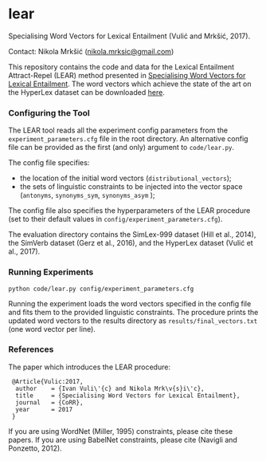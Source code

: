 # lear
Specialising Word Vectors for Lexical Entailment (Vulić and Mrkšić, 2017).

Contact: Nikola Mrkšić (nikola.mrksic@gmail.com)

This repository contains the code and data for the Lexical Entailment Attract-Repel (LEAR) method presented in [Specialising Word Vectors for Lexical Entailment](LINK-to-paper). The word vectors which achieve the state of the art on the HyperLex dataset can be downloaded [here](LINK-to-GOOGLE-Drive).


### Configuring the Tool

The LEAR tool reads all the experiment config parameters from the ```experiment_parameters.cfg``` file in the root directory. An alternative config file can be provided as the first (and only) argument to ```code/lear.py```. 

The config file specifies:
* the location of the initial word vectors (```distributional_vectors```);
* the sets of linguistic constraints to be injected into the vector space (```antonyms```, ```synonyms_sym```, ```synonyms_asym``` );

The config file also specifies the hyperparameters of the LEAR procedure (set to their default values in ```config/experiment_parameters.cfg```). 

The evaluation directory contains the SimLex-999 dataset (Hill et al., 2014), the SimVerb dataset (Gerz et al., 2016), and the HyperLex dataset (Vulić et al., 2017). 


### Running Experiments

```python code/lear.py config/experiment_parameters.cfg```

Running the experiment loads the word vectors specified in the config file and fits them to the provided linguistic constraints. The procedure prints the updated word vectors to the results directory as ```results/final_vectors.txt``` (one word vector per line). 


### References

The paper which introduces the LEAR procedure:
```
 @Article{Vulic:2017,
  author    = {Ivan Vuli\'{c} and Nikola Mrk\v{s}i\'c},
  title     = {Specialising Word Vectors for Lexical Entailment},
  journal   = {CoRR},
  year      = 2017
 }
```

If you are using WordNet (Miller, 1995) constraints, please cite these papers. If you are using BabelNet constraints, please cite (Navigli and Ponzetto, 2012).
